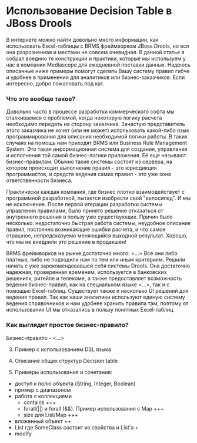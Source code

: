 # Использование Decision Table в JBoss Drools

В интернете можно найти довольно много информации, как использовать Excel-таблицы с BRMS фреймворком JBoss Drools, но 
вся она разрозненная и местами не совсем очевидная. В данной статье я собрал воедино те конструкции и практики, 
которые мы используем у нас в компании Mediascope для ежедневной поставки данных. Надеюсь описанные ниже примеры помогут 
сделать Вашу систему правил гибче и удобнее в применении для аналитиков или бизнес-заказчиков. Если интересно, добро 
пожаловать под кат.   

### Что это вообще такое?

Довольно часто в процессе разработки коммерческого софта мы сталкиваемся с проблемой, когда некоторую логику расчета 
необходимо передать на сторону заказчика. Зачастую представитель этого заказчика не хочет (или не может) использовать 
какой-либо язык программирования для описания необходимой логики работы. В таких случаях на помощь нам приходят BRMS или 
Business Rule Management System. Это такая информационная система для создания, управления и исполнения той самой 
бизнес-логики приложения. Её еще называют бизнес-правилам. Обычно такие системы состоят из сервера, на котором происходит 
выполнение правил - это юрисдикция программистов, и средств ведения самих правил - это уже зона ответственности бизнеса.
 
Практически каждая компания, где бизнес плотно взаимодействует с программной разработкой, пытается изобрести свой 
"велосипед". И мы не исключение. После первой итерации разработки системы управления правилами, было принято решение 
отказаться от внутреннего решения в пользу уже существующих. Причин было несколько: недостаточно быстрая работа системы, 
неудобное описание правил, постоянно возникающие ошибки расчета, и что самое страшное, непредсказуемо меняющийся 
выходной результат. Хорошо, что мы не внедрили это решение в продакшен! 

BRMS фреймворков на рынке достаточно много: <...> Все они либо платные, либо не подходили нам по тем или иным критериям. 
Решили начать с уже зарекомендовавшей себя системы Drools. Она достаточно надежная, проверенная временем, используется 
в банковских решениях, ритейле и телекоме, а также предоставляет возможность ведения бизнес-правил, как на специальном 
языке <...>, так и с помощью Excel-таблиц. Существует также и несколько UI решений для ведения правил. Так как наши 
аналитики используют единую систему ведения справочников и нам удобнее хранить правила там, поэтому от использования UI 
мы отказались в пользу понятных Excel-таблиц.     

### Как выглядит простое бизнес-правило?

Бизнес-правило - <...>


3. Пример с использованием DSL языка

5. Описание общих структур Decision table

6. Примеры использования и сочетания:
* доступ к полю объекта (String, Integer, Boolean)
* пример с диапазоном
* работа с коллекциями
    * contains +++
    * forall(||) и forall (&&). Пример использования с Map +++
    * size для List/Map +++
* вложенный объект ++
* List<SomeClass> где SomeClass состоит из свойства и List'а +
* modify


